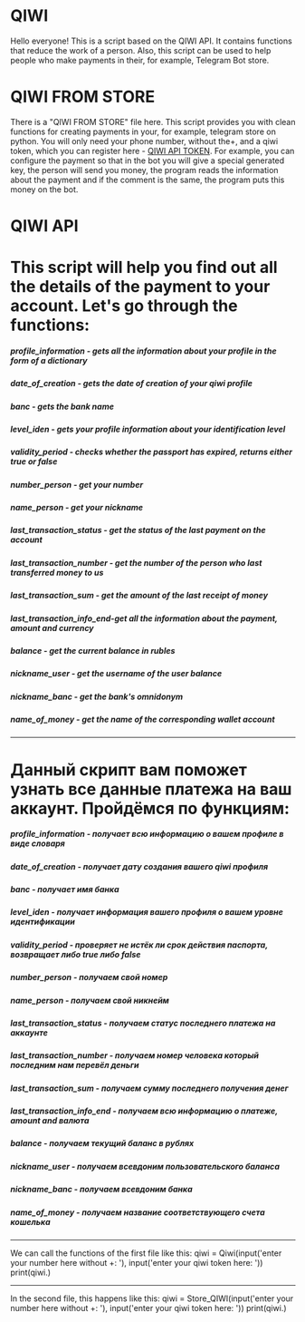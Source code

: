 # QIWI
Hello everyone! This is a script based on the QIWI API. It contains functions that reduce 
the work of a person. Also, this script can be used to help people who make payments in their, for example, Telegram Bot store.


# QIWI FROM STORE
There is a "QIWI FROM STORE" file here. This script provides you with clean functions for creating payments in your, for example, 
telegram store on python. You will only need your phone number, without the+, and a qiwi token, which you can register here - 
[QIWI API TOKEN](https://qiwi.com/api). For example, you can configure the payment so that in the bot you will give a special generated key, the 
person will send you money, the program reads the information about the payment and if the comment is the same, the program puts 
this money on the bot.


# QIWI API
# This script will help you find out all the details of the payment to your account. Let's go through the functions:
##### profile_information - gets all the information about your profile in the form of a dictionary
##### date_of_creation - gets the date of creation of your qiwi profile
##### banc - gets the bank name
##### level_iden - gets your profile information about your identification level
##### validity_period - checks whether the passport has expired, returns either true or false
##### number_person - get your number
##### name_person - get your nickname
##### last_transaction_status - get the status of the last payment on the account
##### last_transaction_number - get the number of the person who last transferred money to us 
##### last_transaction_sum - get the amount of the last receipt of money
##### last_transaction_info_end-get all the information about the payment, amount and currency
##### balance - get the current balance in rubles
##### nickname_user - get the username of the user balance
##### nickname_banc - get the bank's omnidonym
##### name_of_money - get the name of the corresponding wallet account
***
# Данный скрипт вам поможет узнать все данные платежа на ваш аккаунт. Пройдёмся по функциям:
##### profile_information - получает всю информацию о вашем профиле в виде словаря
##### date_of_creation - получает дату создания вашего qiwi профиля
##### banc - получает имя банка
##### level_iden - получает информация вашего профиля о вашем уровне идентификации
##### validity_period - проверяет не истёк ли срок действия паспорта, возвращает либо true либо false
##### number_person - получаем свой номер
##### name_person - получаем свой никнейм
##### last_transaction_status - получаем статус последнего платежа на аккаунте
##### last_transaction_number - получаем номер человека который последним нам перевёл деньги
##### last_transaction_sum - получаем сумму последнего получения денег
##### last_transaction_info_end - получаем всю информацию о платеже, amount and валюта
##### balance - получаем текущий баланс в рублях
##### nickname_user - получаем всевдоним пользовательского баланса
##### nickname_banc - получаем всевдоним банка
##### name_of_money - получаем название соответствующего счета кошелька
***
We can call the functions of the first file like this:
qiwi = Qiwi(input('enter your number here without +: '), input('enter your qiwi token here: '))
print(qiwi.<function name>)
***
In the second file, this happens like this:
qiwi = Store_QIWI(input('enter your number here without +: '), input('enter your qiwi token here:  '))
print(qiwi.<function name>)



